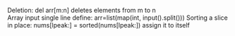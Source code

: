 Deletion: del arr[m:n]   deletes elements from m to n  </br>
Array input single line define: arr=list(map(int, input().split()))
Sorting a slice in place:   nums[lpeak:] = sorted(nums[lpeak:])       assign it to itself
